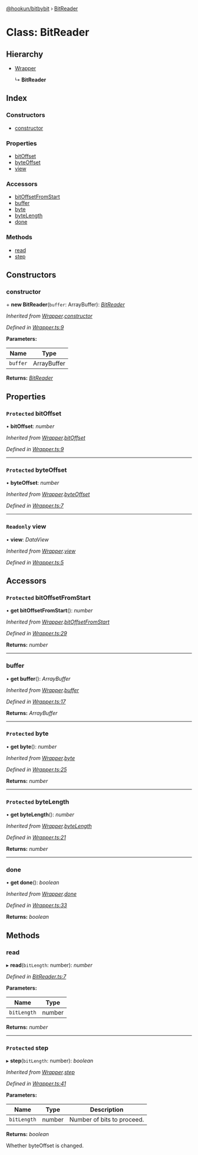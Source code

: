[@hookun/bitbybit](../README.md) › [BitReader](bitreader.md)

# Class: BitReader

## Hierarchy

* [Wrapper](wrapper.md)

  ↳ **BitReader**

## Index

### Constructors

* [constructor](bitreader.md#constructor)

### Properties

* [bitOffset](bitreader.md#protected-bitoffset)
* [byteOffset](bitreader.md#protected-byteoffset)
* [view](bitreader.md#readonly-view)

### Accessors

* [bitOffsetFromStart](bitreader.md#protected-bitoffsetfromstart)
* [buffer](bitreader.md#buffer)
* [byte](bitreader.md#protected-byte)
* [byteLength](bitreader.md#protected-bytelength)
* [done](bitreader.md#done)

### Methods

* [read](bitreader.md#read)
* [step](bitreader.md#protected-step)

## Constructors

###  constructor

\+ **new BitReader**(`buffer`: ArrayBuffer): *[BitReader](bitreader.md)*

*Inherited from [Wrapper](wrapper.md).[constructor](wrapper.md#constructor)*

*Defined in [Wrapper.ts:9](https://github.com/hookun/bitbybit/blob/a4e3653/src/Wrapper.ts#L9)*

**Parameters:**

Name | Type |
------ | ------ |
`buffer` | ArrayBuffer |

**Returns:** *[BitReader](bitreader.md)*

## Properties

### `Protected` bitOffset

• **bitOffset**: *number*

*Inherited from [Wrapper](wrapper.md).[bitOffset](wrapper.md#protected-bitoffset)*

*Defined in [Wrapper.ts:9](https://github.com/hookun/bitbybit/blob/a4e3653/src/Wrapper.ts#L9)*

___

### `Protected` byteOffset

• **byteOffset**: *number*

*Inherited from [Wrapper](wrapper.md).[byteOffset](wrapper.md#protected-byteoffset)*

*Defined in [Wrapper.ts:7](https://github.com/hookun/bitbybit/blob/a4e3653/src/Wrapper.ts#L7)*

___

### `Readonly` view

• **view**: *DataView*

*Inherited from [Wrapper](wrapper.md).[view](wrapper.md#readonly-view)*

*Defined in [Wrapper.ts:5](https://github.com/hookun/bitbybit/blob/a4e3653/src/Wrapper.ts#L5)*

## Accessors

### `Protected` bitOffsetFromStart

• **get bitOffsetFromStart**(): *number*

*Inherited from [Wrapper](wrapper.md).[bitOffsetFromStart](wrapper.md#protected-bitoffsetfromstart)*

*Defined in [Wrapper.ts:29](https://github.com/hookun/bitbybit/blob/a4e3653/src/Wrapper.ts#L29)*

**Returns:** *number*

___

###  buffer

• **get buffer**(): *ArrayBuffer*

*Inherited from [Wrapper](wrapper.md).[buffer](wrapper.md#buffer)*

*Defined in [Wrapper.ts:17](https://github.com/hookun/bitbybit/blob/a4e3653/src/Wrapper.ts#L17)*

**Returns:** *ArrayBuffer*

___

### `Protected` byte

• **get byte**(): *number*

*Inherited from [Wrapper](wrapper.md).[byte](wrapper.md#protected-byte)*

*Defined in [Wrapper.ts:25](https://github.com/hookun/bitbybit/blob/a4e3653/src/Wrapper.ts#L25)*

**Returns:** *number*

___

### `Protected` byteLength

• **get byteLength**(): *number*

*Inherited from [Wrapper](wrapper.md).[byteLength](wrapper.md#protected-bytelength)*

*Defined in [Wrapper.ts:21](https://github.com/hookun/bitbybit/blob/a4e3653/src/Wrapper.ts#L21)*

**Returns:** *number*

___

###  done

• **get done**(): *boolean*

*Inherited from [Wrapper](wrapper.md).[done](wrapper.md#done)*

*Defined in [Wrapper.ts:33](https://github.com/hookun/bitbybit/blob/a4e3653/src/Wrapper.ts#L33)*

**Returns:** *boolean*

## Methods

###  read

▸ **read**(`bitLength`: number): *number*

*Defined in [BitReader.ts:7](https://github.com/hookun/bitbybit/blob/a4e3653/src/BitReader.ts#L7)*

**Parameters:**

Name | Type |
------ | ------ |
`bitLength` | number |

**Returns:** *number*

___

### `Protected` step

▸ **step**(`bitLength`: number): *boolean*

*Inherited from [Wrapper](wrapper.md).[step](wrapper.md#protected-step)*

*Defined in [Wrapper.ts:41](https://github.com/hookun/bitbybit/blob/a4e3653/src/Wrapper.ts#L41)*

**Parameters:**

Name | Type | Description |
------ | ------ | ------ |
`bitLength` | number | Number of bits to proceed. |

**Returns:** *boolean*

Whether byteOffset is changed.
